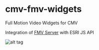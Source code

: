 # cmv-fmv-widgets
Full Motion Video Widgets for CMV

Integration of [FMV Server](http://fmvserver.com/) with ESRI JS API

![alt tag](https://github.com/LG-Spatial/cmv-fmv-widgets/blob/master/FMVfrontpage.PNG)	

